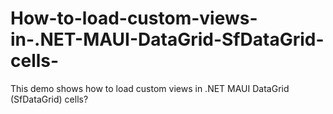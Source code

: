 # How-to-load-custom-views-in-.NET-MAUI-DataGrid-SfDataGrid-cells-
This demo shows how to load custom views in .NET MAUI DataGrid (SfDataGrid) cells?

